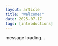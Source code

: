 ```yaml
---
layout: article
title: "Welcome!"
date: 2025-07-17
tags: [introductions]
---
```


message loading...
